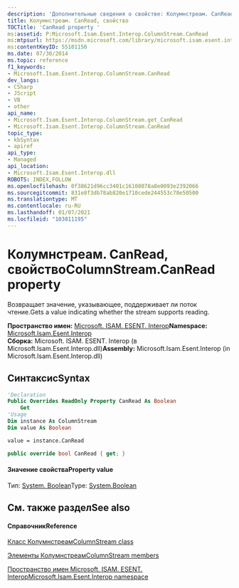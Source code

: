 ```yaml
---
description: 'Дополнительные сведения о свойстве: Колумнстреам. CanRead'
title: Колумнстреам. CanRead, свойство
TOCTitle: 'CanRead property '
ms:assetid: P:Microsoft.Isam.Esent.Interop.ColumnStream.CanRead
ms:mtpsurl: https://msdn.microsoft.com/library/microsoft.isam.esent.interop.columnstream.canread(v=EXCHG.10)
ms:contentKeyID: 55101150
ms.date: 07/30/2014
ms.topic: reference
f1_keywords:
- Microsoft.Isam.Esent.Interop.ColumnStream.CanRead
dev_langs:
- CSharp
- JScript
- VB
- other
api_name:
- Microsoft.Isam.Esent.Interop.ColumnStream.get_CanRead
- Microsoft.Isam.Esent.Interop.ColumnStream.CanRead
topic_type:
- kbSyntax
- apiref
api_type:
- Managed
api_location:
- Microsoft.Isam.Esent.Interop.dll
ROBOTS: INDEX,FOLLOW
ms.openlocfilehash: 0f38621d96cc3401c16108078a8e0093e2392066
ms.sourcegitcommit: 831e8f3db78ab820e1710cede244553c70e50500
ms.translationtype: MT
ms.contentlocale: ru-RU
ms.lasthandoff: 01/07/2021
ms.locfileid: "103811195"
---
```

# <a name="columnstreamcanread-property"></a><span data-ttu-id="58cd6-103">Колумнстреам. CanRead, свойство</span><span class="sxs-lookup"><span data-stu-id="58cd6-103">ColumnStream.CanRead property</span></span>

<span data-ttu-id="58cd6-104">Возвращает значение, указывающее, поддерживает ли поток чтение.</span><span class="sxs-lookup"><span data-stu-id="58cd6-104">Gets a value indicating whether the stream supports reading.</span></span>

<span data-ttu-id="58cd6-105">**Пространство имен:**  [Microsoft. ISAM. ESENT. Interop](./microsoft.isam.esent.interop-namespace.md)</span><span class="sxs-lookup"><span data-stu-id="58cd6-105">**Namespace:**  [Microsoft.Isam.Esent.Interop](./microsoft.isam.esent.interop-namespace.md)</span></span>  
<span data-ttu-id="58cd6-106">**Сборка:**  Microsoft. ISAM. ESENT. Interop (в Microsoft.Isam.Esent.Interop.dll)</span><span class="sxs-lookup"><span data-stu-id="58cd6-106">**Assembly:**  Microsoft.Isam.Esent.Interop (in Microsoft.Isam.Esent.Interop.dll)</span></span>

## <a name="syntax"></a><span data-ttu-id="58cd6-107">Синтаксис</span><span class="sxs-lookup"><span data-stu-id="58cd6-107">Syntax</span></span>

``` vb
'Declaration
Public Overrides ReadOnly Property CanRead As Boolean
    Get
'Usage
Dim instance As ColumnStream
Dim value As Boolean

value = instance.CanRead
```

``` csharp
public override bool CanRead { get; }
```

#### <a name="property-value"></a><span data-ttu-id="58cd6-108">Значение свойства</span><span class="sxs-lookup"><span data-stu-id="58cd6-108">Property value</span></span>

<span data-ttu-id="58cd6-109">Тип: [System. Boolean](/dotnet/api/system.boolean)</span><span class="sxs-lookup"><span data-stu-id="58cd6-109">Type: [System.Boolean](/dotnet/api/system.boolean)</span></span>  

## <a name="see-also"></a><span data-ttu-id="58cd6-110">См. также раздел</span><span class="sxs-lookup"><span data-stu-id="58cd6-110">See also</span></span>

#### <a name="reference"></a><span data-ttu-id="58cd6-111">Справочник</span><span class="sxs-lookup"><span data-stu-id="58cd6-111">Reference</span></span>

[<span data-ttu-id="58cd6-112">Класс Колумнстреам</span><span class="sxs-lookup"><span data-stu-id="58cd6-112">ColumnStream class</span></span>](./columnstream-class.md)

[<span data-ttu-id="58cd6-113">Элементы Колумнстреам</span><span class="sxs-lookup"><span data-stu-id="58cd6-113">ColumnStream members</span></span>](./columnstream-members.md)

[<span data-ttu-id="58cd6-114">Пространство имен Microsoft. ISAM. ESENT. Interop</span><span class="sxs-lookup"><span data-stu-id="58cd6-114">Microsoft.Isam.Esent.Interop namespace</span></span>](./microsoft.isam.esent.interop-namespace.md)
